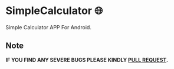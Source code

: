 # SimpleCalculator :globe_with_meridians:

Simple Calculator APP For Android.

Note
-------

**IF YOU FIND ANY SEVERE BUGS PLEASE KINDLY [PULL REQUEST](https://github.com/mrmohim/Simple-Calculator/pulls).**

